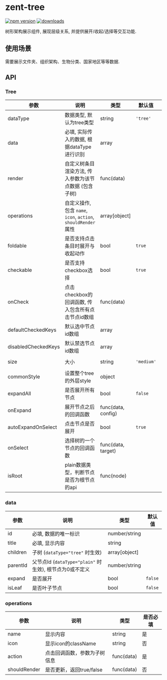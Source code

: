 # zent-tree

[![npm version](https://img.shields.io/npm/v/zent-tree.svg?style=flat)](https://www.npmjs.com/package/zent-tree) [![downloads](https://img.shields.io/npm/dt/zent-tree.svg)](https://www.npmjs.com/package/zent-tree)

树形架构展示组件, 展现层级关系, 并提供展开/收起/选择等交互功能.

## 使用场景

需要展示文件夹、组织架构、生物分类、国家地区等等数据.

## API

### Tree

| 参数                  | 说明                                                    | 类型                 | 默认值        | 备选值                  |
| ------------------- | ----------------------------------------------------- | ------------------ | ---------- | -------------------- |
| dataType            | 数据类型, 默认为tree类型                                       | string             | `'tree'`   | `'plain'`            |
| data                | 必填, 实际传入的数据, 根据dataType进行识别                           | array              |            |                      |
| render              | 自定义树条目渲染方法, 传入参数为该节点数据 (包含子树)                         | func(data)         |            |                      |
| operations          | 自定义操作, 包含 `name`, `icon`, `action`, `shouldRender` 属性 | array[object]      |            |                      |
| foldable            | 是否支持点击条目时展开与收起动作                                      | bool               | `true`     |                      |
| checkable           | 是否支持checkbox选择                                        | bool               | `true`     |                      |
| onCheck             | 点击checkbox的回调函数, 传入包含所有点击节点id数组                       | func(data)         |            |                      |
| defaultCheckedKeys  | 默认选中节点id数组                                            | array              |            |                      |
| disabledCheckedKeys | 默认禁选节点id数组                                            | array              |            |                      |
| size                | 大小                                                    | string             | `'medium'` | `'small'`, `'large'` |
| commonStyle         | 设置整个tree的外层style                                      | object             |            |                      |
| expandAll           | 是否展开所有节点                                              | bool               | `false`    |                      |
| onExpand            | 展开节点之后的回调函数                                           | func(data, config) |            |                      |
| autoExpandOnSelect  | 点击节点是否展开                                              | bool               | `true`     |                      |
| onSelect            | 选择树的一个节点的回调函数                                         | func(data, target) |            |                      |
| isRoot              | plain数据类型，判断节点是否为根节点的api                              | func(node)         |            |                      |

### data

| 参数       | 说明                                        | 类型            | 默认值     |
| -------- | ----------------------------------------- | ------------- | ------- |
| id       | 必填, 数据的唯一标识                               | number/string |         |
| title    | 必填, 显示内容                                  | string        |         |
| children | 子树 (`dataType="tree"` 时生效)                | array[object] |         |
| parentId | 父节点Id (`dataType="plain"` 时生效), 根节点为0或不定义 | number/string |         |
| expand   | 是否展开                                      | bool          | `false` |
| isLeaf   | 是否叶子节点                                    | bool          | `false` |

### operations

| 参数           | 说明                | 类型         | 是否必填 |
| ------------ | ----------------- | ---------- | ---- |
| name         | 显示内容              | string     | 是    |
| icon         | 显示icon的className  | string     | 否    |
| action       | 点击回调函数，参数为子树信息    | func(data) | 是    |
| shouldRender | 是否更新，返回true/false | func(data) | 否    |
